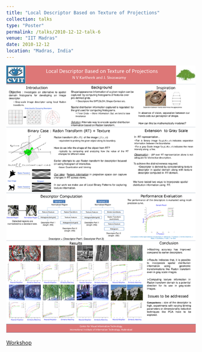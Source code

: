 ```yaml
---
title: "Local Descriptor Based on Texture of Projections"
collection: talks
type: "Poster"
permalink: /talks/2010-12-12-talk-6
venue: "IIT Madras"
date: 2010-12-12
location: "Madras, India"
---
```


[<img src="../files/Medathati_LocalDescriptor_ICVGIP_2010.png" style="width:100%; zoom:9%;  float:bottom; padding: 4px"/>](../files/Medathati_LocalDescriptor_ICVGIP_2010.pdf)

[Workshop](https://www.cse.iitb.ac.in/~sharat/icvgip.org/icvgip2010/)
